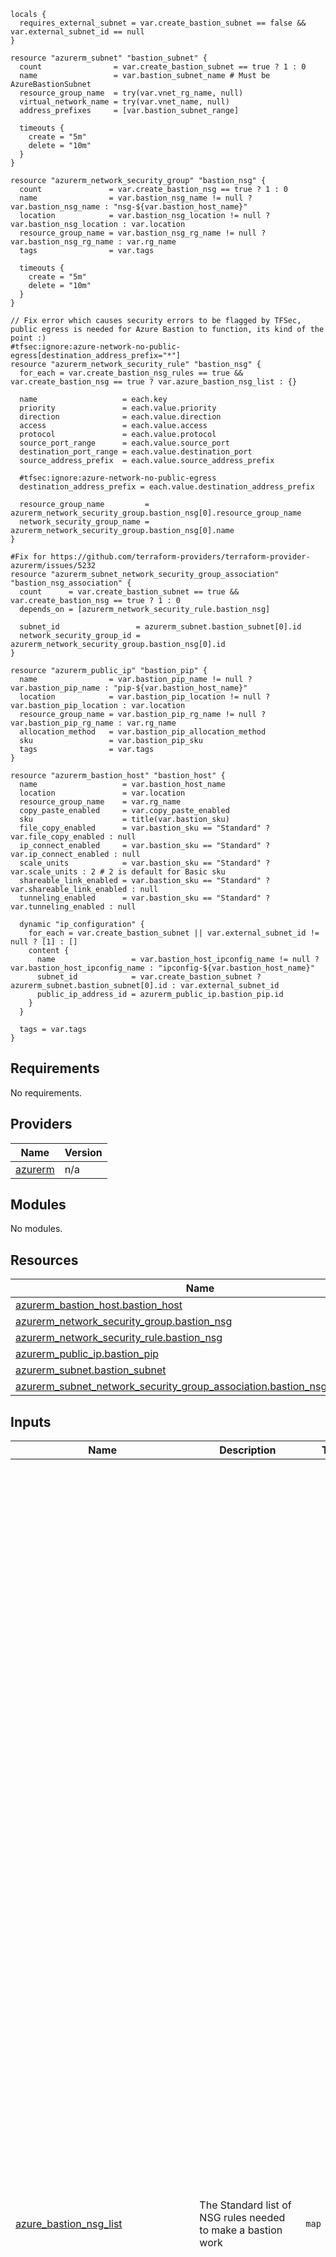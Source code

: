 
```hcl
locals {
  requires_external_subnet = var.create_bastion_subnet == false && var.external_subnet_id == null
}

resource "azurerm_subnet" "bastion_subnet" {
  count                = var.create_bastion_subnet == true ? 1 : 0
  name                 = var.bastion_subnet_name # Must be AzureBastionSubnet
  resource_group_name  = try(var.vnet_rg_name, null)
  virtual_network_name = try(var.vnet_name, null)
  address_prefixes     = [var.bastion_subnet_range]

  timeouts {
    create = "5m"
    delete = "10m"
  }
}

resource "azurerm_network_security_group" "bastion_nsg" {
  count               = var.create_bastion_nsg == true ? 1 : 0
  name                = var.bastion_nsg_name != null ? var.bastion_nsg_name : "nsg-${var.bastion_host_name}"
  location            = var.bastion_nsg_location != null ? var.bastion_nsg_location : var.location
  resource_group_name = var.bastion_nsg_rg_name != null ? var.bastion_nsg_rg_name : var.rg_name
  tags                = var.tags

  timeouts {
    create = "5m"
    delete = "10m"
  }
}

// Fix error which causes security errors to be flagged by TFSec, public egress is needed for Azure Bastion to function, its kind of the point :)
#tfsec:ignore:azure-network-no-public-egress[destination_address_prefix="*"]
resource "azurerm_network_security_rule" "bastion_nsg" {
  for_each = var.create_bastion_nsg_rules == true && var.create_bastion_nsg == true ? var.azure_bastion_nsg_list : {}

  name                   = each.key
  priority               = each.value.priority
  direction              = each.value.direction
  access                 = each.value.access
  protocol               = each.value.protocol
  source_port_range      = each.value.source_port
  destination_port_range = each.value.destination_port
  source_address_prefix  = each.value.source_address_prefix

  #tfsec:ignore:azure-network-no-public-egress
  destination_address_prefix = each.value.destination_address_prefix

  resource_group_name         = azurerm_network_security_group.bastion_nsg[0].resource_group_name
  network_security_group_name = azurerm_network_security_group.bastion_nsg[0].name
}

#Fix for https://github.com/terraform-providers/terraform-provider-azurerm/issues/5232
resource "azurerm_subnet_network_security_group_association" "bastion_nsg_association" {
  count      = var.create_bastion_subnet == true && var.create_bastion_nsg == true ? 1 : 0
  depends_on = [azurerm_network_security_rule.bastion_nsg]

  subnet_id                 = azurerm_subnet.bastion_subnet[0].id
  network_security_group_id = azurerm_network_security_group.bastion_nsg[0].id
}

resource "azurerm_public_ip" "bastion_pip" {
  name                = var.bastion_pip_name != null ? var.bastion_pip_name : "pip-${var.bastion_host_name}"
  location            = var.bastion_pip_location != null ? var.bastion_pip_location : var.location
  resource_group_name = var.bastion_pip_rg_name != null ? var.bastion_pip_rg_name : var.rg_name
  allocation_method   = var.bastion_pip_allocation_method
  sku                 = var.bastion_pip_sku
  tags                = var.tags
}

resource "azurerm_bastion_host" "bastion_host" {
  name                   = var.bastion_host_name
  location               = var.location
  resource_group_name    = var.rg_name
  copy_paste_enabled     = var.copy_paste_enabled
  sku                    = title(var.bastion_sku)
  file_copy_enabled      = var.bastion_sku == "Standard" ? var.file_copy_enabled : null
  ip_connect_enabled     = var.bastion_sku == "Standard" ? var.ip_connect_enabled : null
  scale_units            = var.bastion_sku == "Standard" ? var.scale_units : 2 # 2 is default for Basic sku
  shareable_link_enabled = var.bastion_sku == "Standard" ? var.shareable_link_enabled : null
  tunneling_enabled      = var.bastion_sku == "Standard" ? var.tunneling_enabled : null

  dynamic "ip_configuration" {
    for_each = var.create_bastion_subnet || var.external_subnet_id != null ? [1] : []
    content {
      name                 = var.bastion_host_ipconfig_name != null ? var.bastion_host_ipconfig_name : "ipconfig-${var.bastion_host_name}"
      subnet_id            = var.create_bastion_subnet ? azurerm_subnet.bastion_subnet[0].id : var.external_subnet_id
      public_ip_address_id = azurerm_public_ip.bastion_pip.id
    }
  }

  tags = var.tags
}
```
## Requirements

No requirements.

## Providers

| Name | Version |
|------|---------|
| <a name="provider_azurerm"></a> [azurerm](#provider\_azurerm) | n/a |

## Modules

No modules.

## Resources

| Name | Type |
|------|------|
| [azurerm_bastion_host.bastion_host](https://registry.terraform.io/providers/hashicorp/azurerm/latest/docs/resources/bastion_host) | resource |
| [azurerm_network_security_group.bastion_nsg](https://registry.terraform.io/providers/hashicorp/azurerm/latest/docs/resources/network_security_group) | resource |
| [azurerm_network_security_rule.bastion_nsg](https://registry.terraform.io/providers/hashicorp/azurerm/latest/docs/resources/network_security_rule) | resource |
| [azurerm_public_ip.bastion_pip](https://registry.terraform.io/providers/hashicorp/azurerm/latest/docs/resources/public_ip) | resource |
| [azurerm_subnet.bastion_subnet](https://registry.terraform.io/providers/hashicorp/azurerm/latest/docs/resources/subnet) | resource |
| [azurerm_subnet_network_security_group_association.bastion_nsg_association](https://registry.terraform.io/providers/hashicorp/azurerm/latest/docs/resources/subnet_network_security_group_association) | resource |

## Inputs

| Name | Description | Type | Default | Required |
|------|-------------|------|---------|:--------:|
| <a name="input_azure_bastion_nsg_list"></a> [azure\_bastion\_nsg\_list](#input\_azure\_bastion\_nsg\_list) | The Standard list of NSG rules needed to make a bastion work | `map` | <pre>{<br>  "AllowAzureBastionCommunicationOutbound1": {<br>    "access": "Allow",<br>    "destination_address_prefix": "VirtualNetwork",<br>    "destination_port": "5701",<br>    "direction": "Outbound",<br>    "priority": "180",<br>    "protocol": "Tcp",<br>    "source_address_prefix": "VirtualNetwork",<br>    "source_port": "*"<br>  },<br>  "AllowAzureBastionCommunicationOutbound2": {<br>    "access": "Allow",<br>    "destination_address_prefix": "VirtualNetwork",<br>    "destination_port": "8080",<br>    "direction": "Outbound",<br>    "priority": "185",<br>    "protocol": "Tcp",<br>    "source_address_prefix": "VirtualNetwork",<br>    "source_port": "*"<br>  },<br>  "AllowAzureCloudOutbound2": {<br>    "access": "Allow",<br>    "destination_address_prefix": "AzureCloud",<br>    "destination_port": "443",<br>    "direction": "Outbound",<br>    "priority": "170",<br>    "protocol": "Tcp",<br>    "source_address_prefix": "*",<br>    "source_port": "*"<br>  },<br>  "AllowAzureLoadBalancerInbound": {<br>    "access": "Allow",<br>    "destination_address_prefix": "*",<br>    "destination_port": "443",<br>    "direction": "Inbound",<br>    "priority": "140",<br>    "protocol": "Tcp",<br>    "source_address_prefix": "AzureLoadBalancer",<br>    "source_port": "*"<br>  },<br>  "AllowBastionHostCommunication1": {<br>    "access": "Allow",<br>    "destination_address_prefix": "VirtualNetwork",<br>    "destination_port": "5701",<br>    "direction": "Inbound",<br>    "priority": "150",<br>    "protocol": "Tcp",<br>    "source_address_prefix": "VirtualNetwork",<br>    "source_port": "*"<br>  },<br>  "AllowBastionHostCommunication2": {<br>    "access": "Allow",<br>    "destination_address_prefix": "VirtualNetwork",<br>    "destination_port": "80",<br>    "direction": "Inbound",<br>    "priority": "155",<br>    "protocol": "Tcp",<br>    "source_address_prefix": "VirtualNetwork",<br>    "source_port": "*"<br>  },<br>  "AllowGatewayManagerInbound": {<br>    "access": "Allow",<br>    "destination_address_prefix": "*",<br>    "destination_port": "443",<br>    "direction": "Inbound",<br>    "priority": "130",<br>    "protocol": "Tcp",<br>    "source_address_prefix": "GatewayManager",<br>    "source_port": "*"<br>  },<br>  "AllowGetSessionInformation": {<br>    "access": "Allow",<br>    "destination_address_prefix": "*",<br>    "destination_port": "80",<br>    "direction": "Outbound",<br>    "priority": "190",<br>    "protocol": "Tcp",<br>    "source_address_prefix": "*",<br>    "source_port": "*"<br>  },<br>  "AllowHttpsInbound": {<br>    "access": "Allow",<br>    "destination_address_prefix": "*",<br>    "destination_port": "443",<br>    "direction": "Inbound",<br>    "priority": "120",<br>    "protocol": "Tcp",<br>    "source_address_prefix": "Internet",<br>    "source_port": "*"<br>  },<br>  "AllowSSHRDPOutbound1": {<br>    "access": "Allow",<br>    "destination_address_prefix": "VirtualNetwork",<br>    "destination_port": "22",<br>    "direction": "Outbound",<br>    "priority": "160",<br>    "protocol": "Tcp",<br>    "source_address_prefix": "*",<br>    "source_port": "*"<br>  },<br>  "AllowSSHRDPOutbound2": {<br>    "access": "Allow",<br>    "destination_address_prefix": "VirtualNetwork",<br>    "destination_port": "3389",<br>    "direction": "Outbound",<br>    "priority": "165",<br>    "protocol": "Tcp",<br>    "source_address_prefix": "*",<br>    "source_port": "*"<br>  }<br>}</pre> | no |
| <a name="input_bastion_host_ipconfig_name"></a> [bastion\_host\_ipconfig\_name](#input\_bastion\_host\_ipconfig\_name) | The IP Configuration name for the Azure Bastion | `string` | `null` | no |
| <a name="input_bastion_host_name"></a> [bastion\_host\_name](#input\_bastion\_host\_name) | The name for the Bastion host in the portal | `string` | n/a | yes |
| <a name="input_bastion_nsg_location"></a> [bastion\_nsg\_location](#input\_bastion\_nsg\_location) | The location of the bastion nsg | `string` | `null` | no |
| <a name="input_bastion_nsg_name"></a> [bastion\_nsg\_name](#input\_bastion\_nsg\_name) | The name for the NSG to be created with the AzureBastionSubnet | `string` | `"null"` | no |
| <a name="input_bastion_nsg_rg_name"></a> [bastion\_nsg\_rg\_name](#input\_bastion\_nsg\_rg\_name) | The resource group name which the NSG should be placed in | `string` | `null` | no |
| <a name="input_bastion_pip_allocation_method"></a> [bastion\_pip\_allocation\_method](#input\_bastion\_pip\_allocation\_method) | The allocation method for the Public IP, default is Static | `string` | `"Static"` | no |
| <a name="input_bastion_pip_location"></a> [bastion\_pip\_location](#input\_bastion\_pip\_location) | The location for the Bastion Public IP, default is UK South | `string` | `null` | no |
| <a name="input_bastion_pip_name"></a> [bastion\_pip\_name](#input\_bastion\_pip\_name) | The name for the Bastion Public IP | `string` | `null` | no |
| <a name="input_bastion_pip_rg_name"></a> [bastion\_pip\_rg\_name](#input\_bastion\_pip\_rg\_name) | The resource group name for Bastion Public IP | `string` | `null` | no |
| <a name="input_bastion_pip_sku"></a> [bastion\_pip\_sku](#input\_bastion\_pip\_sku) | The SKU for the Bastion Public IP, default is Standard | `string` | `"Standard"` | no |
| <a name="input_bastion_sku"></a> [bastion\_sku](#input\_bastion\_sku) | The SKU of the bastion, default is Basic | `string` | `"Basic"` | no |
| <a name="input_bastion_subnet_name"></a> [bastion\_subnet\_name](#input\_bastion\_subnet\_name) | The name of the Azure Bastion Subnet - note, this is a static value and should not be changed | `string` | `"AzureBastionSubnet"` | no |
| <a name="input_bastion_subnet_range"></a> [bastion\_subnet\_range](#input\_bastion\_subnet\_range) | The IP Range for the Bastion Subnet - Note, Minimum is a /27 | `string` | `null` | no |
| <a name="input_bastion_subnet_target_vnet_name"></a> [bastion\_subnet\_target\_vnet\_name](#input\_bastion\_subnet\_target\_vnet\_name) | The name of the VNet the bastion is intended to join | `string` | `null` | no |
| <a name="input_bastion_subnet_target_vnet_rg_name"></a> [bastion\_subnet\_target\_vnet\_rg\_name](#input\_bastion\_subnet\_target\_vnet\_rg\_name) | The name of the resource group that the VNet can be found in | `string` | `null` | no |
| <a name="input_copy_paste_enabled"></a> [copy\_paste\_enabled](#input\_copy\_paste\_enabled) | Whether copy paste is enabled, defaults to true | `bool` | `true` | no |
| <a name="input_create_bastion_nsg"></a> [create\_bastion\_nsg](#input\_create\_bastion\_nsg) | Whether a NSG should be created for the Bastion, defaults to true | `bool` | `true` | no |
| <a name="input_create_bastion_nsg_rules"></a> [create\_bastion\_nsg\_rules](#input\_create\_bastion\_nsg\_rules) | Whether the NSG rules for a bastion should be made, default is true | `bool` | `true` | no |
| <a name="input_create_bastion_subnet"></a> [create\_bastion\_subnet](#input\_create\_bastion\_subnet) | Whether this module should create the bastion subnet for the user, defaults to true | `bool` | `true` | no |
| <a name="input_external_subnet_id"></a> [external\_subnet\_id](#input\_external\_subnet\_id) | The ID of the external subnet if not created by this module. | `string` | `null` | no |
| <a name="input_file_copy_enabled"></a> [file\_copy\_enabled](#input\_file\_copy\_enabled) | Whether file copy is enabled | `bool` | `null` | no |
| <a name="input_ip_connect_enabled"></a> [ip\_connect\_enabled](#input\_ip\_connect\_enabled) | Whether the IP connect feature is enabled | `bool` | `null` | no |
| <a name="input_location"></a> [location](#input\_location) | The location for the bastion host, default is UK South | `string` | n/a | yes |
| <a name="input_rg_name"></a> [rg\_name](#input\_rg\_name) | The resource group name for the Bastion resource | `string` | n/a | yes |
| <a name="input_scale_units"></a> [scale\_units](#input\_scale\_units) | The number of scale units, default is 2 | `number` | `2` | no |
| <a name="input_shareable_link_enabled"></a> [shareable\_link\_enabled](#input\_shareable\_link\_enabled) | Whether the shareable link is enabled | `bool` | `null` | no |
| <a name="input_tags"></a> [tags](#input\_tags) | The default tags to be assigned | `map(string)` | n/a | yes |
| <a name="input_tunneling_enabled"></a> [tunneling\_enabled](#input\_tunneling\_enabled) | Whether the tunneling feature is enable | `bool` | `null` | no |

## Outputs

| Name | Description |
|------|-------------|
| <a name="output_bastion_dns_name"></a> [bastion\_dns\_name](#output\_bastion\_dns\_name) | The DNS name of the Azure Bastion |
| <a name="output_bastion_hostname"></a> [bastion\_hostname](#output\_bastion\_hostname) | The host name of the bastion |
| <a name="output_bastion_ip_configuration"></a> [bastion\_ip\_configuration](#output\_bastion\_ip\_configuration) | The bastion host ip\_configuration block |
| <a name="output_bastion_nsg_id"></a> [bastion\_nsg\_id](#output\_bastion\_nsg\_id) | The host name of the bastion |
| <a name="output_bastion_nsg_name"></a> [bastion\_nsg\_name](#output\_bastion\_nsg\_name) | The name of the bastion nsg |
| <a name="output_bastion_subnet_id"></a> [bastion\_subnet\_id](#output\_bastion\_subnet\_id) | The subnet ID associated with the bastion host's IP configuration |
| <a name="output_bastion_subnet_ip_range"></a> [bastion\_subnet\_ip\_range](#output\_bastion\_subnet\_ip\_range) | Bastion subnet IP range |
